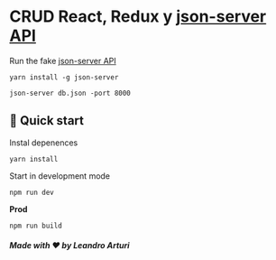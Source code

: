 # CRUD React, Redux y [json-server API](https://www.npmjs.com/package/json-server)


Run the fake [json-server API](https://www.npmjs.com/package/json-server)

```shell
yarn install -g json-server
```

```shell
json-server db.json -port 8000
```

## 🚀 Quick start

Instal depenences
```shell
yarn install
```

Start in development mode

```shell
npm run dev 
```

**Prod**

```shell
npm run build 
```

##### Made with ❤️ by Leandro Arturi




